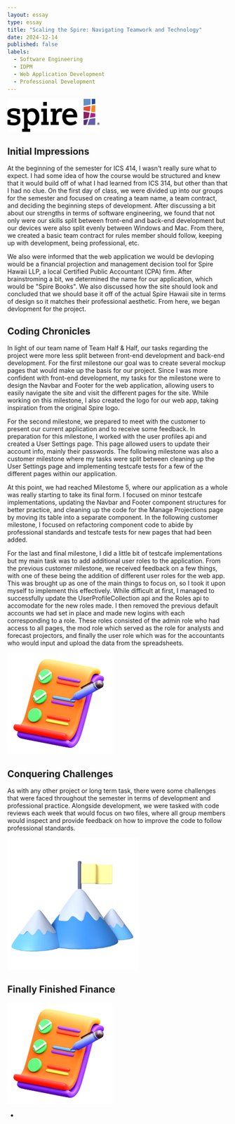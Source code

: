 ```yaml
---
layout: essay
type: essay
title: "Scaling the Spire: Navigating Teamwork and Technology"
date: 2024-12-14
published: false
labels:
  - Software Engineering
  - IDPM
  - Web Application Development
  - Professional Development
---
```


<img width="210px" height="75px"
     class="rounded float-start pe-4" 
     src="../img/scaling/spirelogo.png" >

## Initial Impressions

At the beginning of the semester for ICS 414, I wasn't really sure what to expect. I had some idea of how the course would be structured and knew that it would build off of what I had learned from ICS 314, but other than that I had no clue. On the first day of class, we were divided up into our groups for the semester and focused on creating a team name, a team contract, and deciding the beginning steps of development. After discussing a bit about our strengths in terms of software engineering, we found that not only were our skills split between front-end and back-end development but our devices were also split evenly between Windows and Mac. From there, we created a basic team contract for rules member should follow, keeping up with development, being professional, etc. 

We also were informed that the web application we would be devloping would be a financial projection and management decision tool for Spire Hawaii LLP, a local Certified Public Accountant (CPA) firm. After brainstroming a bit, we determined the name for our application, which would be "Spire Books". We also discussed how the site should look and concluded that we should base it off of the actual Spire Hawaii site in terms of design so it matches their professional aesthetic. From here, we began devlopment for the project.

## Coding Chronicles

In light of our team name of Team Half & Half, our tasks regarding the project were more less split between front-end development and back-end development. For the first milestone our goal was to create several mockup pages that would make up the basis for our project. Since I was more confident with front-end development, my tasks for the milestone were to design the Navbar and Footer for the web application, allowing users to easily navigate the site and visit the different pages for the site. While working on this milestone, I also created the logo for our web app, taking inspiration from the original Spire logo.

For the second milestone, we prepared to meet with the customer to present our current application and to receive some feedback. In preparation for this milestone, I worked with the user profiles api and created a User Settings page. This page allowed users to update their account info, mainly their passwords. The following milestone was also a customer milestone where my tasks were split between cleaning up the User Settings page and implementing testcafe tests for a few of the different pages within our application.

At this point, we had reached Milestome 5, where our application as a whole was really starting to take its final form. I focused on minor testcafe implementations, updating the Navbar and Footer component structures for better practice, and cleaning up the code for the Manage Projections page by moving its table into a separate component. In the following customer milestone, I focused on refactoring component code to abide by professional standards and testcafe tests for new pages that had been added.

For the last and final milestone, I did a little bit of testcafe implementations but my main task was to add additional user roles to the application. From the previous customer milestone, we received feedback on a few things, with one of these being the addition of different user roles for the web app. This was brought up as one of the main things to focus on, so I took it upon myself to implement this effectively. While difficult at first, I managed to successfully update the UserProfileCollection api and the Roles api to accomodate for the new roles made. I then removed the previous default accounts we had set in place and made new logins with each corresponding to a role. These roles consisted of the admin role who had access to all pages, the mod role which served as the role for analysts and forecast projectors, and finally the user role which was for the accountants who would input and upload the data from the spreadsheets.

<img width="240px" height="230px"
     class="rounded float-start pe-4" 
     src="../img/scaling/finished.png" >

## Conquering Challenges

As with any other project or long term task, there were some challenges that were faced throughout the semester in terms of development and professional practice. Alongside development, we were tasked with code reviews each week that would focus on two files, where all group members would inspect and provide feedback on how to improve the code to follow professional standards.

<img width="300px" height="300px"
     class="rounded float-start pe-4" 
     src="../img/scaling/mountains.png" >


## Finally Finished Finance

<img width="240px" height="230px"
     class="rounded float-start pe-4" 
     src="../img/scaling/finished.png" >

*
